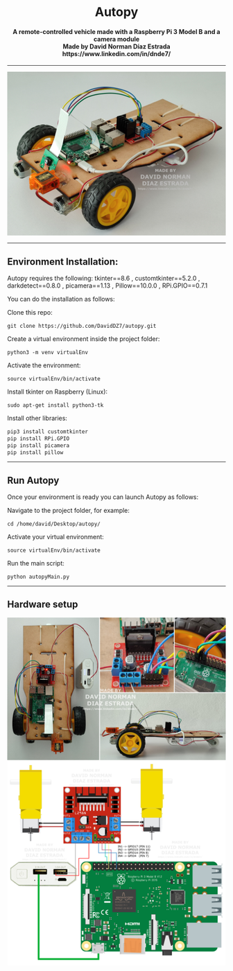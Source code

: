 <div align="center">
  <h1>Autopy</h1>
  
  <h4>
    A remote-controlled vehicle made with a Raspberry Pi 3 Model B and  a camera module<br>
    Made by David Norman Díaz Estrada<br>
    https://www.linkedin.com/in/dnde7/
  </h4>
  
  ---
  
  <picture>
    <img src="autopy.jpg" width="600">
  </picture>
  
</div>



------------------
**Environment Installation:**<br/>
------------------

Autopy requires the following:
tkinter==8.6 , customtkinter==5.2.0 , darkdetect==0.8.0 , picamera==1.13 , Pillow==10.0.0 , RPi.GPIO==0.7.1

You can do the installation as follows:

Clone this repo:
```
git clone https://github.com/DavidDZ7/autopy.git
```
Create a virtual environment inside the project folder:
```
python3 -m venv virtualEnv
```

Activate the environment:
```
source virtualEnv/bin/activate
```

Install tkinter on Raspberry (Linux):
```
sudo apt-get install python3-tk
```

Install other libraries:

```
pip3 install customtkinter
pip install RPi.GPIO
pip install picamera
pip install pillow
```

------------------
**Run Autopy**<br/>
------------------

Once your environment is ready you can launch Autopy as follows:

Navigate to the project folder, for example:
```
cd /home/david/Desktop/autopy/
```
Activate your virtual environment:
```
source virtualEnv/bin/activate
```
Run the main script:
```
python autopyMain.py
```


------------------
**Hardware setup**<br/>
------------------

  <picture>
    <img src="autopyConnections1.jpg" width="600">
  </picture>

  <picture>
    <img src="autopyConnectionsDiagram.jpg" width="600">
  </picture>


